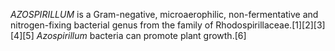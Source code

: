 _AZOSPIRILLUM_ is a Gram-negative, microaerophilic, non-fermentative and nitrogen-fixing bacterial genus from the family of Rhodospirillaceae.[1][2][3][4][5] _Azospirillum_ bacteria can promote plant growth.[6]
